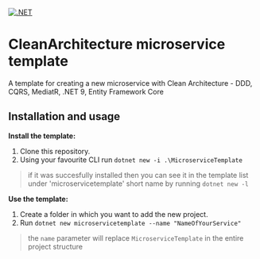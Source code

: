 [![.NET](https://github.com/iongritco/CleanArchitecture-MicroserviceTemplate/actions/workflows/dotnet.yml/badge.svg)](https://github.com/iongritco/CleanArchitecture-MicroserviceTemplate/actions/workflows/dotnet.yml)

# CleanArchitecture microservice template
A template for creating a new microservice with Clean Architecture - DDD, CQRS, MediatR, .NET 9, Entity Framework Core


**Installation and usage**
----------------
**Install the template:**
1. Clone this repository.
2. Using your favourite CLI run `dotnet new -i .\MicroserviceTemplate`
> if it was succesfully installed then you can see it in the template list under 'microservicetemplate' short name by running `dotnet new -l`

**Use the template:**
1. Create a folder in which you want to add the new project.
2. Run `dotnet new microservicetemplate --name "NameOfYourService"`
> the `name` parameter will replace `MicroserviceTemplate` in the entire project structure


